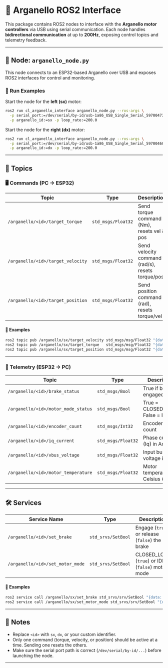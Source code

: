 # 🚀 Arganello ROS2 Interface

This package contains ROS2 nodes to interface with the **Arganello motor controllers** via USB using serial communication. Each node handles **bidirectional communication** at up to **200Hz**, exposing control topics and telemetry feedback.

---

## 🧠 Node: `arganello_node.py`

This node connects to an ESP32-based Arganello over USB and exposes ROS2 interfaces for control and monitoring.

### 🏃 Run Examples

Start the node for the **left (sx)** motor:
```bash
ros2 run cl_arganello_interface arganello_node.py --ros-args \
  -p serial_port:=/dev/serial/by-id/usb-1a86_USB_Single_Serial_5970047399-if00 \
  -p arganello_id:=sx -p loop_rate:=200.0
```

Start the node for the **right (dx)** motor:
```bash
ros2 run cl_arganello_interface arganello_node.py --ros-args \
  -p serial_port:=/dev/serial/by-id/usb-1a86_USB_Single_Serial_5970046081-if00 \
  -p arganello_id:=dx -p loop_rate:=200.0
```

---

## 📡 Topics

### 🖥️ Commands (PC → ESP32)

| Topic                              | Type               | Description                                      |
|-----------------------------------|--------------------|--------------------------------------------------|
| `/arganello/<id>/target_torque`   | `std_msgs/Float32` | Send torque command (Nm), resets vel & pos       |
| `/arganello/<id>/target_velocity` | `std_msgs/Float32` | Send velocity command (rad/s), resets torque/pos |
| `/arganello/<id>/target_position` | `std_msgs/Float32` | Send position command (rad), resets torque/vel   |

#### 🧪 Examples
```bash
ros2 topic pub /arganello/sx/target_velocity std_msgs/msg/Float32 "{data: 2.0}"   # 2.0 rad/s
ros2 topic pub /arganello/sx/target_torque   std_msgs/msg/Float32 "{data: 1.5}"   # 1.5 Nm
ros2 topic pub /arganello/sx/target_position std_msgs/msg/Float32 "{data: 0.3}" --rate 20  # 0.3 rad @ 20Hz
```

---

### 📶 Telemetry (ESP32 → PC)

| Topic                                | Type               | Description                         |
|-------------------------------------|--------------------|-------------------------------------|
| `/arganello/<id>/brake_status`      | `std_msgs/Bool`    | True if brake is engaged            |
| `/arganello/<id>/motor_mode_status` | `std_msgs/Bool`    | True = CLOSED_LOOP, False = IDLE    |
| `/arganello/<id>/encoder_count`     | `std_msgs/Int32`   | Encoder tick count                  |
| `/arganello/<id>/iq_current`        | `std_msgs/Float32` | Phase current (Iq) in Amps          |
| `/arganello/<id>/vbus_voltage`      | `std_msgs/Float32` | Input bus voltage in Volts          |
| `/arganello/<id>/motor_temperature` | `std_msgs/Float32` | Motor temperature in Celsius (°C)   |

---

## 🛠️ Services

| Service Name                         | Type                 | Description                                        |
|-------------------------------------|----------------------|----------------------------------------------------|
| `/arganello/<id>/set_brake`         | `std_srvs/SetBool`   | Engage (`true`) or release (`false`) the brake     |
| `/arganello/<id>/set_motor_mode`    | `std_srvs/SetBool`   | CLOSED_LOOP (`true`) or IDLE (`false`) motor mode  |

#### 🧪 Examples
```bash
ros2 service call /arganello/sx/set_brake std_srvs/srv/SetBool "{data: true}"         # Engage brake
ros2 service call /arganello/sx/set_motor_mode std_srvs/srv/SetBool "{data: true}"    # Set to CLOSED_LOOP mode
```

---

## 📍 Notes

- Replace `<id>` with `sx`, `dx`, or your custom identifier.
- Only one command (torque, velocity, or position) should be active at a time. Sending one resets the others.
- Make sure the serial port path is correct (`/dev/serial/by-id/...`) before launching the node.

---
